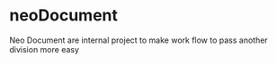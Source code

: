 # neoDocument

<p>Neo Document are internal project to make work flow to pass another division more easy</p>
